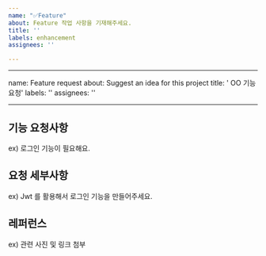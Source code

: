 ```yaml
---
name: "✅Feature"
about: Feature 작업 사항을 기재해주세요.
title: ''
labels: enhancement
assignees: ''

---
```


---

name: Feature request
about: Suggest an idea for this project
title: ' OO 기능 요청'
labels: ''
assignees: ''

---

## 기능 요청사항

ex) 로그인 기능이 필요해요.

## 요청 세부사항

ex) Jwt 를 활용해서 로그인 기능을 만들어주세요.

## 레퍼런스

ex) 관련 사진 및 링크 첨부
